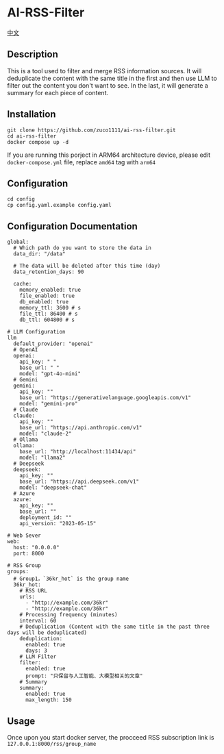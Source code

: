 # AI-RSS-Filter
[中文](https://github.com/zuco1111/ai-rss-filter/blob/main/README_ZH.md)

## Description
This is a tool used to filter and merge RSS information sources. It will deduplicate the content with the same title in the first and then use LLM to filter out the content you don't want to see. In the last, it will generate a summary for each piece of content.

## Installation
```
git clone https://github.com/zuco1111/ai-rss-filter.git
cd ai-rss-filter
docker compose up -d
```
If you are running this porject in ARM64 architecture device, please edit `docker-compose.yml` file, replace `amd64` tag with `arm64`

## Configuration
```
cd config
cp config.yaml.example config.yaml
```

## Configuration Documentation
```
global:
  # Which path do you want to store the data in
  data_dir: "/data"

  # The data will be deleted after this time (day)
  data_retention_days: 90

  cache:
    memory_enabled: true
    file_enabled: true
    db_enabled: true
    memory_ttl: 3600 # s
    file_ttl: 86400 # s
    db_ttl: 604800 # s

# LLM Configuration
llm
  default_provider: "openai"
  # OpenAI
  openai:
    api_key: " "
    base_url: " "
    model: "gpt-4o-mini"
  # Gemini
  gemini:
    api_key: ""
    base_url: "https://generativelanguage.googleapis.com/v1"
    model: "gemini-pro"
  # Claude
  claude:
    api_key: ""
    base_url: "https://api.anthropic.com/v1"
    model: "claude-2"
  # Ollama
  ollama:
    base_url: "http://localhost:11434/api"
    model: "llama2"
  # Deepseek
  deepseek:
    api_key: ""
    base_url: "https://api.deepseek.com/v1"
    model: "deepseek-chat"
  # Azure
  azure:
    api_key: ""
    base_url: ""
    deployment_id: ""
    api_version: "2023-05-15"

# Web Sever
web:
  host: "0.0.0.0"
  port: 8000

# RSS Group
groups:
  # Group1，`36kr_hot` is the group name
  36kr_hot:
    # RSS URL
    urls:
      - "http://example.com/36kr"
      - "http://example.com/36kr"
    # Processing frequency (minutes) 
    interval: 60
    # Deduplication (Content with the same title in the past three days will be deduplicated)
    deduplication:
      enabled: true
      days: 3
    # LLM Filter
    filter:
      enabled: true
      prompt: "只保留与人工智能、大模型相关的文章"
    # Summary
    summary:
      enabled: true
      max_length: 150
```
## Usage
Once upon you start docker server, the procceed RSS subscription link is `127.0.0.1:8000/rss/group_name`
